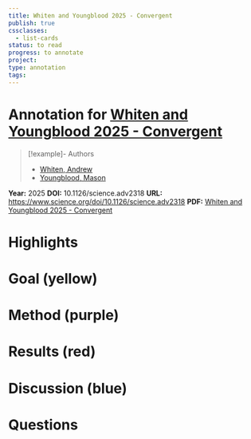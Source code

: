 ```yaml
---
title: Whiten and Youngblood 2025 - Convergent
publish: true
cssclasses:
  - list-cards
status: to read
progress: to annotate
project:
type: annotation
tags:
---
```

# Annotation for [Whiten and Youngblood 2025 - Convergent](Papers/References/Whiten%20and%20Youngblood%202025%20-%20Convergent)

> [!example]- Authors
> - [Whiten, Andrew](Whiten%2C%20Andrew)
> - [Youngblood, Mason](Youngblood%2C%20Mason)

**Year:** 2025
**DOI:** 10.1126/science.adv2318
**URL:** https://www.science.org/doi/10.1126/science.adv2318
**PDF:** [Whiten and Youngblood 2025 - Convergent](Papers/PDFs/Whiten%20and%20Youngblood%202025%20-%20Convergent%20evolution%20in%20whale%20and%20human%20vocal%20cultures.pdf)

# Highlights


# Goal (yellow)


# Method (purple)


# Results (red)


# Discussion (blue)


# Questions

